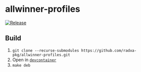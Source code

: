 # allwinner-profiles

[![Release](https://github.com/radxa-pkg/allwinner-profiles/actions/workflows/release.yaml/badge.svg)](https://github.com/radxa-pkg/allwinner-profiles/actions/workflows/release.yaml)

## Build

1. `git clone --recurse-submodules https://github.com/radxa-pkg/allwinner-profiles.git`
2. Open in [`devcontainer`](https://code.visualstudio.com/docs/devcontainers/containers)
3. `make deb`
